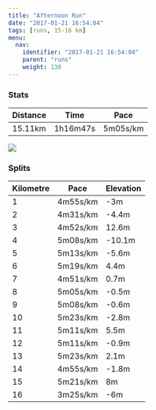 ```yaml
---
title: "Afternoon Run"
date: "2017-01-21 16:54:04"
tags: [runs, 15-16 km]
menu:
  nav:
    identifier: "2017-01-21 16:54:04"
    parent: "runs"
    weight: 130
---
```


### Stats

| Distance | Time | Pace |
|----------|------|------|
|15.11km|1h16m47s|5m05s/km|

<img src='https://maps.googleapis.com/maps/api/staticmap?maptype=roadmap&path=enc:uwjeItgvLkK_CkBtTa@~[pBl@mArCnCjSfMpTvBlRnE`IhGpB|LhVnE~PzFxc@k@mAp@tVmBvr@R|U`DpUtDjM~QxU`ThH`GuMfDaE|AlAlDyKdJcNzCeAj`@f^|WdIwTcEic@ea@mDz@kKbPY`FsBtCmDO{JhQwUsIcOiTsDeLeDwWUqYjCi\}@{i@l@jAoGkb@qHiYwJiOuDe@mGqJoByIc@mMaHy@cG}\Y{FlAiA}AsAx@wl@`AsDdDF&key=AIzaSyAfqMeaZ1CCJFGP5cWud__oZnT_Pybg-1M&size=800x800&markers=color:yellow|label:S|53.47211,-2.24907&markers=color:green|label:F|53.47337999999999,-2.24814'>

### Splits

| Kilometre | Pace | Elevation |
|------|------|-----------|
|1|4m55s/km|-3m|
|2|4m31s/km|-4.4m|
|3|4m52s/km|12.6m|
|4|5m08s/km|-10.1m|
|5|5m13s/km|-5.6m|
|6|5m19s/km|4.4m|
|7|4m51s/km|0.7m|
|8|5m05s/km|-0.5m|
|9|5m08s/km|-0.6m|
|10|5m23s/km|-2.8m|
|11|5m11s/km|5.5m|
|12|5m11s/km|-0.9m|
|13|5m23s/km|2.1m|
|14|4m55s/km|-1.8m|
|15|5m21s/km|8m|
|16|3m25s/km|-6m|
